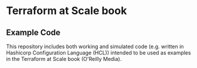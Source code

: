 # Terraform at Scale book
## Example Code
This repository includes both working and simulated code (e.g. written in Hashicorp Configuration Language (HCL)) intended to be used as examples in the Terraform at Scale book (O'Reilly Media).
